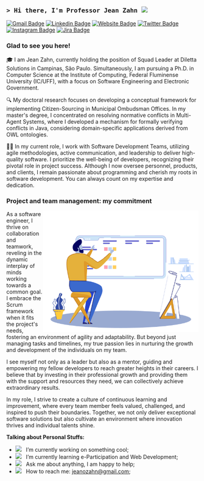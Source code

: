 ### <samp>&gt; Hi there, I'm Professor Jean Zahn <img src="https://media.giphy.com/media/hvRJCLFzcasrR4ia7z/giphy.gif" width="25"> </samp>

[![Gmail Badge](https://img.shields.io/badge/Gmail-D14836?style=flat-square&logo=gmail&logoColor=white)](mailto:jeanozahn@gmail.com)
[![Linkedin Badge](https://img.shields.io/badge/-LinkedIn-0e76a8?style=flat-square&logo=Linkedin&logoColor=white)](https://www.linkedin.com/in/jeanozahn/)
[![Website Badge](https://img.shields.io/badge/Website-3b5998?style=flat-square&logo=google-chrome&logoColor=white)](https://google.com)
[![Twitter Badge](https://img.shields.io/badge/-Twitter-00acee?style=flat-square&logo=Twitter&logoColor=white)](https://twitter.com/jeanozahn)
[![Instagram Badge](https://img.shields.io/badge/-Instagram-e4405f?style=flat-square&logo=Instagram&logoColor=white)](https://instagram.com/jeanzahn/)
[![Jira Badge](https://img.shields.io/badge/jira-%230A0FFF.svg?style=flat-square&logo=jira&logoColor=white)](https://www.atlassian.com/software/jira)

### Glad to see you here! &nbsp;

🎓 I am Jean Zahn, currently holding the position of Squad Leader at Diletta Solutions in Campinas, São Paulo. Simultaneously, I am pursuing a Ph.D. in Computer Science at the Institute of Computing, Federal Fluminense University (IC/UFF), with a focus on Software Engineering and Electronic Government.

🔍 My doctoral research focuses on developing a conceptual framework for implementing Citizen-Sourcing in Municipal Ombudsman Offices. In my master's degree, I concentrated on resolving normative conflicts in Multi-Agent Systems, where I developed a mechanism for formally verifying conflicts in Java, considering domain-specific applications derived from OWL ontologies.

👨‍💻 In my current role, I work with Software Development Teams, utilizing agile methodologies, active communication, and leadership to deliver high-quality software. I prioritize the well-being of developers, recognizing their pivotal role in project success. Although I now oversee personnel, products, and clients, I remain passionate about programming and cherish my roots in software development. You can always count on my expertise and dedication.

### Project and team management: my commitment &nbsp;

<img align="right" alt="GIF" src="https://github.com/jeanozahn/jeanozahn/blob/main/works.gif?raw=true" width="408" height="318" />

As a software engineer, I thrive on collaboration and teamwork, reveling in the dynamic interplay of minds working towards a common goal. I embrace the Scrum framework when it fits the project's needs, fostering an environment of agility and adaptability. But beyond just managing tasks and timelines, my true passion lies in nurturing the growth and development of the individuals on my team.

I see myself not only as a leader but also as a mentor, guiding and empowering my fellow developers to reach greater heights in their careers. I believe that by investing in their professional growth and providing them with the support and resources they need, we can collectively achieve extraordinary results.

In my role, I strive to create a culture of continuous learning and improvement, where every team member feels valued, challenged, and inspired to push their boundaries. Together, we not only deliver exceptional software solutions but also cultivate an environment where innovation thrives and individual talents shine.

**Talking about Personal Stuffs:**

- <img src="https://github.com/Gapur/Gapur/blob/main/assets/developer.gif?raw=true" width="21" />&nbsp;&nbsp; I’m currently working on something cool;
- <img src="https://github.com/Gapur/Gapur/blob/main/assets/lightning.gif?raw=true" width="21" />&nbsp;&nbsp; I’m currently learning e-Participation and Web Development;
- <img src="https://github.com/Gapur/Gapur/blob/main/assets/message.gif?raw=true" width="21" />&nbsp;&nbsp; Ask me about anything, I am happy to help;
- <img src="https://github.com/Gapur/Gapur/blob/main/assets/letterbox.gif?raw=true" width="21" />&nbsp;&nbsp; How to reach me: jeanozahn@gmail.com;
</br>
